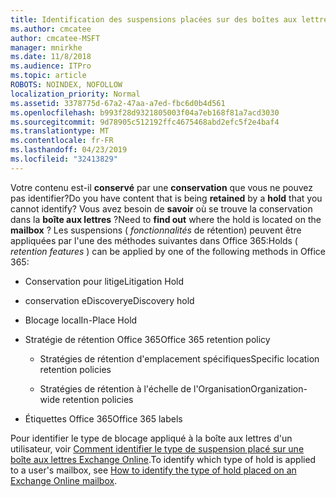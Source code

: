 ```yaml
---
title: Identification des suspensions placées sur des boîtes aux lettres
ms.author: cmcatee
author: cmcatee-MSFT
manager: mnirkhe
ms.date: 11/8/2018
ms.audience: ITPro
ms.topic: article
ROBOTS: NOINDEX, NOFOLLOW
localization_priority: Normal
ms.assetid: 3378775d-67a2-47aa-a7ed-fbc6d0b4d561
ms.openlocfilehash: b993f28d9321805003f04a7eb168f81a7acd3030
ms.sourcegitcommit: 9d78905c512192ffc4675468abd2efc5f2e4baf4
ms.translationtype: MT
ms.contentlocale: fr-FR
ms.lasthandoff: 04/23/2019
ms.locfileid: "32413829"
---
```

<span data-ttu-id="ebd3a-102">Votre contenu est-il **conservé** par une **conservation** que vous ne pouvez pas identifier?</span><span class="sxs-lookup"><span data-stu-id="ebd3a-102">Do you have content that is being **retained** by a **hold** that you cannot identify?</span></span> <span data-ttu-id="ebd3a-103">Vous avez besoin de **savoir** où se trouve la conservation dans la **boîte aux lettres** ?</span><span class="sxs-lookup"><span data-stu-id="ebd3a-103">Need to **find out** where the hold is located on the **mailbox** ?</span></span> <span data-ttu-id="ebd3a-104">Les suspensions ( *fonctionnalités* de rétention) peuvent être appliquées par l'une des méthodes suivantes dans Office 365:</span><span class="sxs-lookup"><span data-stu-id="ebd3a-104">Holds (  *retention features*  ) can be applied by one of the following methods in Office 365:</span></span> 
  
- <span data-ttu-id="ebd3a-105">Conservation pour litige</span><span class="sxs-lookup"><span data-stu-id="ebd3a-105">Litigation Hold</span></span> 
    
- <span data-ttu-id="ebd3a-106">conservation eDiscovery</span><span class="sxs-lookup"><span data-stu-id="ebd3a-106">eDiscovery hold</span></span>
    
- <span data-ttu-id="ebd3a-107">Blocage local</span><span class="sxs-lookup"><span data-stu-id="ebd3a-107">In-Place Hold</span></span>
    
- <span data-ttu-id="ebd3a-108">Stratégie de rétention Office 365</span><span class="sxs-lookup"><span data-stu-id="ebd3a-108">Office 365 retention policy</span></span> 
    
  - <span data-ttu-id="ebd3a-109">Stratégies de rétention d'emplacement spécifiques</span><span class="sxs-lookup"><span data-stu-id="ebd3a-109">Specific location retention policies</span></span>
    
  - <span data-ttu-id="ebd3a-110">Stratégies de rétention à l'échelle de l'Organisation</span><span class="sxs-lookup"><span data-stu-id="ebd3a-110">Organization-wide retention policies</span></span>
    
- <span data-ttu-id="ebd3a-111">Étiquettes Office 365</span><span class="sxs-lookup"><span data-stu-id="ebd3a-111">Office 365 labels</span></span>
    
<span data-ttu-id="ebd3a-112">Pour identifier le type de blocage appliqué à la boîte aux lettres d'un utilisateur, voir [Comment identifier le type de suspension placé sur une boîte aux lettres Exchange Online](https://docs.microsoft.com/office365/securitycompliance/identify-a-hold-on-an-exchange-online-mailbox).</span><span class="sxs-lookup"><span data-stu-id="ebd3a-112">To identify which type of hold is applied to a user's mailbox, see [How to identify the type of hold placed on an Exchange Online mailbox](https://docs.microsoft.com/office365/securitycompliance/identify-a-hold-on-an-exchange-online-mailbox).</span></span>
  


